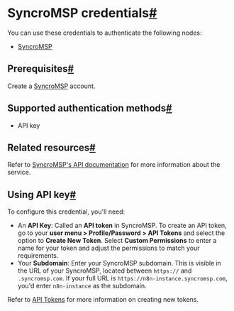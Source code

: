 [](https://github.com/n8n-io/n8n-docs/edit/main/docs/integrations/builtin/credentials/syncromsp.md "Edit this page")

# SyncroMSP credentials[#](#syncromsp-credentials "Permanent link")

You can use these credentials to authenticate the following nodes:

*   [SyncroMSP](../../app-nodes/n8n-nodes-base.syncromsp/)

## Prerequisites[#](#prerequisites "Permanent link")

Create a [SyncroMSP](https://syncromsp.com/) account.

## Supported authentication methods[#](#supported-authentication-methods "Permanent link")

*   API key

## Related resources[#](#related-resources "Permanent link")

Refer to [SyncroMSP's API documentation](https://api-docs.syncromsp.com/) for more information about the service.

## Using API key[#](#using-api-key "Permanent link")

To configure this credential, you'll need:

*   An **API Key**: Called an **API token** in SyncroMSP. To create an API token, go to your **user menu > Profile/Password > API Tokens** and select the option to **Create New Token**. Select **Custom Permissions** to enter a name for your token and adjust the permissions to match your requirements.
*   Your **Subdomain**: Enter your SyncroMSP subdomain. This is visible in the URL of your SyncroMSP, located between `https://` and `.syncromsp.com`. If your full URL is `https://n8n-instance.syncromsp.com`, you'd enter `n8n-instance` as the subdomain.

Refer to [API Tokens](https://community.syncromsp.com/t/api-tokens/2297) for more information on creating new tokens.